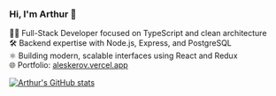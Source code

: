 ### Hi, I'm Arthur 👋

👨‍💻 Full-Stack Developer focused on TypeScript and clean architecture  
🛠️ Backend expertise with Node.js, Express, and PostgreSQL  
⚛️ Building modern, scalable interfaces using React and Redux  
🌐 Portfolio: [aleskerov.vercel.app](https://aleskerov.vercel.app/)

[![Arthur's GitHub stats](https://github-readme-stats.vercel.app/api?username=Archibaldoor)](https://github.com/anuraghazra/github-readme-stats)
